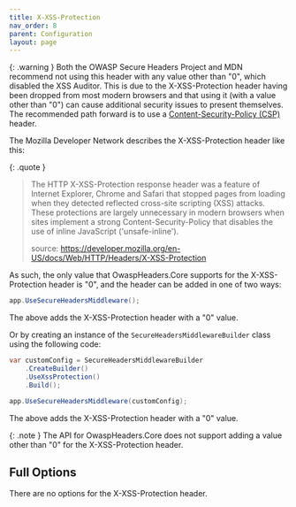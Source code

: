 ```yaml
---
title: X-XSS-Protection
nav_order: 8
parent: Configuration
layout: page
---
```


{: .warning }
Both the OWASP Secure Headers Project and MDN recommend not using this header with any value other than "0", which disabled the XSS Auditor. This is due to the X-XSS-Protection header having been dropped from most modern browsers and that using it (with a value other than "0") can cause additional security issues to present themselves. The recommended path forward is to use a [Content-Security-Policy (CSP)](Content-Security-Policy.md) header.

The Mozilla Developer Network describes the X-XSS-Protection header like this:

{: .quote }
> The HTTP X-XSS-Protection response header was a feature of Internet Explorer, Chrome and Safari that stopped pages from loading when they detected reflected cross-site scripting (XSS) attacks. These protections are largely unnecessary in modern browsers when sites implement a strong Content-Security-Policy that disables the use of inline JavaScript ('unsafe-inline').
>
> source: https://developer.mozilla.org/en-US/docs/Web/HTTP/Headers/X-XSS-Protection

As such, the only value that OwaspHeaders.Core supports for the X-XSS-Protection header is "0", and the header can be added in one of two ways:

```csharp
app.UseSecureHeadersMiddleware();
```

The above adds the X-XSS-Protection header with a "0" value.

Or by creating an instance of the `SecureHeadersMiddlewareBuilder` class using the following code:

```csharp
var customConfig = SecureHeadersMiddlewareBuilder
    .CreateBuilder()
    .UseXssProtection()
    .Build();

app.UseSecureHeadersMiddleware(customConfig);
```

The above adds the X-XSS-Protection header with a "0" value.

{: .note }
The API for OwaspHeaders.Core does not support adding a value other than "0" for the X-XSS-Protection header.

## Full Options

There are no options for the X-XSS-Protection header.
